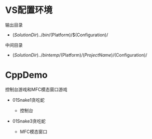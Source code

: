 # VS配置环境

输出目录

- $(SolutionDir)../bin/$(Platform)/$(Configuration)/

中间目录

- $(SolutionDir)../bintemp/$(Platform)/$(ProjectName)/$(Configuration)/



# CppDemo

控制台游戏和MFC模态窗口游戏

- 01Snake1贪吃蛇

	- 控制台
- 01Snake3贪吃蛇

  - MFC模态窗口























